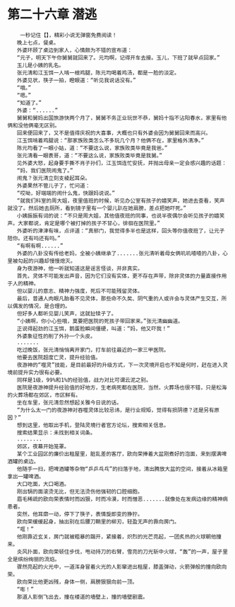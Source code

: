 # 第二十六章 潜逃
        一秒记住【】，精彩小说无弹窗免费阅读！
       晚上七点，餐桌。
       外婆环顾了桌边到家人，心情颇为不错的宣布道：
       “元子，明天下午你舅舅就回来了。元均啊，记得开车去接。玉儿，下班了就早点回家。”
       玉儿是小姨的乳名。
       张元清和江玉饵一人啃一根鸡腿，陈元均喝着鸡汤，都是一脸的淡定。
       外婆见状，筷子一拍，瞪眼道：“听见我说话没有。”
       “哦。”
       “嗯。”
       “知道了。”
       外婆：“......”
       舅舅和舅妈出国旅游快两个月了，舅舅不务正业玩世不恭，舅妈十指不沾阳春水，家里有他俩和没他俩毫无区别。
       回来便回来了，又不是值得庆祝的大喜事，大概也只有外婆会因为舅舅回来而高兴。
       江玉饵啃着鸡腿说：“那家族败类怎么不多玩几个月？他俩不在，家里格外清净。”
       陈元均看了一眼小姑，道：“不要这么说，家族败类毕竟是我爸。”
       张元清看一眼表哥，道：“不要这么说，家族败类毕竟是我舅。”
       见外婆大怒，起身要手撕不肖子孙们，江玉饵连忙安抚，并抛出母亲一定会感兴趣的话题：
       “妈，我们医院闹鬼了。”
       闹鬼？张元清立刻支棱起耳朵。
       外婆果然不管儿子了，忙问道：
       “哎呦，好端端的闹什么鬼，快跟妈说说。”
       “就我们科室的周大姐，夜里值班的时候，听见办公室有孩子的嬉笑声，她进去查看，笑声就没了。然后她去厕所，看到镜子里有一个婴儿趴在她肩膀，差点把她吓死。”
       小姨振振有词的说：“不只是周大姐，其他值夜班的同事，也说半夜偶尔会听见孩子的嬉笑声。大家都说，肯定是哪个被打掉的孩子不甘心，徘徊在医院里。”
       外婆听的津津有味，点评道：“真邪门，我觉得多半也是这样，回头等你值夜班了，让元子陪你。还有吗还有吗。”
       “有啊有啊......”
       外婆的八卦没有传给老妈，全被小姨继承了.......张元清听着母女俩叽叽喳喳的八卦，心里被勾起的兴趣却慢慢熄灭。
       身为夜游神，他一听就知道这是谣言怪谈，并非真实。
       首先，灵体不可能发出声音，因为它们没有实体，更不存在声带，除非灵体的力量直接作用于人的精神。
       但以婴儿的意志、精神力强度，死后不可能残留灵体。
       最后，普通人肉眼凡胎看不见灵体，那些命不久矣、阴气重的人或许会与灵体产生交互，所以偶发的情况，是合理的。
       但好多人都听见婴儿笑声，这就扯犊子了。
       “小姨啊，你小心些哦，莫要把医院的死孩子带回家来。”张元清幽幽道。
       正说得起劲的江玉饵，鹅蛋脸瞬间僵硬，叫道：“妈，他又吓我！”
       外婆象征性的削了外孙一个头皮。
       .......
       吃过晚饭，张元清悄悄离开家门，打车前往最近的一家三甲医院。
       他要去医院超度亡灵，提升经验值。
       夜游神的“噬灵”技能，是目前最好的升级方式，下一次灵境开启也不知是何时，赶在进入灵境前提升实力很有必要。
       同样是1级，99%和1%的经验值，战力对比可谓云泥之别。
       医院是夜游神提升经验值的好地方，生老病死都在医院，当然，火葬场也很不错，只是松海的火葬场都在郊区，市区鲜有。
       坐在车里，张元清忽然想起关雅今日说的话。
       “为什么太一门的夜游神对吞噬灵体比较忌讳，是行业规矩，觉得有损阴德？还是另有原因？”
       想到这里，他取出手机，登陆灵境行者官方论坛，搜索相关信息。
       搜索结果显示：未找到相关词条。
       ........
       郊区，夜幕开始笼罩。
       某个工业园区的廉价出租屋里，脏乱差的客厅，欧向荣捧着大盆刚煮好的泡面，来到摆满啤酒罐的桌边。
       他随手一扫，把啤酒罐等杂物“乒乒乓乓”的扫落于地，清出腾放大盆的空间，接着从冰箱里拿出一罐啤酒。
       大口吃面，大口喝酒。
       刚出锅的面滚烫无比，但无法烫伤他强韧的口腔细胞。
       眉毛稀疏的欧向荣表情时而凶狠，时而冷漠，时而憎恶.......就像处在发病边缘的精神病患者。
       突然，他耳廓一动，停下了筷子，表情旋即变的狰狞。
       欧向荣缓缓起身，抽出别在后腰刀鞘里的柳刃，轻盈无声的靠向房门。
       “哐！”
       他刚靠近玄关，房门就被粗暴的踹开，紧接着，炽烈的光芒亮起，一团炙热的火球朝他撞来。
       炎风扑面，欧向荣顿住步伐，甩动持刀的右臂，雪亮的刀光斩中火球，“轰”的一声，屋子里全是缤纷绚丽的流焰。
       骤然亮起的火光中，一道浑身冒着火光的人影窜进出租屋，膝盖弹动，火箭弹般的撞向欧向荣。
       欧向荣比他更凶残，身体一侧，肩膀狠狠向前一顶。
       “嘭！”
       那道人影倒飞出去，撞在楼道的墙壁上，撞的墙壁剧震。
